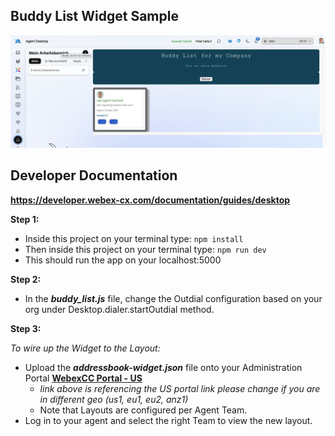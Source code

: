 ## Buddy List Widget Sample



![Address Book Sample](./images/buddy-list.png)

## Developer Documentation

**https://developer.webex-cx.com/documentation/guides/desktop**


**Step 1:**


- Inside this project on your terminal type: `npm install`
- Then inside this project on your terminal type: `npm run dev`
- This should run the app on your localhost:5000

**Step 2:**

- In the **_buddy_list.js_** file, change the Outdial configuration based on your org under Desktop.dialer.startOutdial method.

**Step 3:**

_To wire up the Widget to the Layout:_

- Upload the **_addressbook-widget.json_** file onto your Administration Portal **[WebexCC Portal - US](https://portal.wxcc-us1.cisco.com/portal/home.html#)**
  - _link above is referencing the US portal link please change if you are in different geo (us1, eu1, eu2, anz1)_
  - Note that Layouts are configured per Agent Team.
- Log in to your agent and select the right Team to view the new layout.
